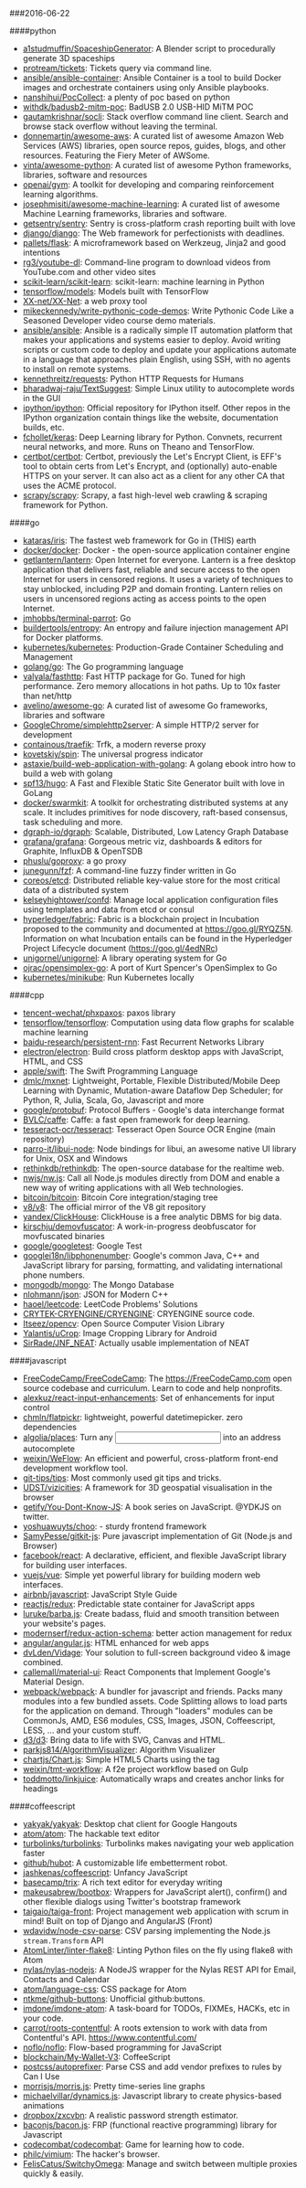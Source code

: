 ###2016-06-22

####python
* [a1studmuffin/SpaceshipGenerator](https://github.com/a1studmuffin/SpaceshipGenerator): A Blender script to procedurally generate 3D spaceships
* [protream/tickets](https://github.com/protream/tickets): Tickets query via command line.
* [ansible/ansible-container](https://github.com/ansible/ansible-container): Ansible Container is a tool to build Docker images and orchestrate containers using only Ansible playbooks.
* [nanshihui/PocCollect](https://github.com/nanshihui/PocCollect): a plenty of poc based on python
* [withdk/badusb2-mitm-poc](https://github.com/withdk/badusb2-mitm-poc): BadUSB 2.0 USB-HID MiTM POC
* [gautamkrishnar/socli](https://github.com/gautamkrishnar/socli): Stack overflow command line client. Search and browse stack overflow without leaving the terminal.
* [donnemartin/awesome-aws](https://github.com/donnemartin/awesome-aws): A curated list of awesome Amazon Web Services (AWS) libraries, open source repos, guides, blogs, and other resources. Featuring the Fiery Meter of AWSome.
* [vinta/awesome-python](https://github.com/vinta/awesome-python): A curated list of awesome Python frameworks, libraries, software and resources
* [openai/gym](https://github.com/openai/gym): A toolkit for developing and comparing reinforcement learning algorithms.
* [josephmisiti/awesome-machine-learning](https://github.com/josephmisiti/awesome-machine-learning): A curated list of awesome Machine Learning frameworks, libraries and software.
* [getsentry/sentry](https://github.com/getsentry/sentry): Sentry is cross-platform crash reporting built with love
* [django/django](https://github.com/django/django): The Web framework for perfectionists with deadlines.
* [pallets/flask](https://github.com/pallets/flask): A microframework based on Werkzeug, Jinja2 and good intentions
* [rg3/youtube-dl](https://github.com/rg3/youtube-dl): Command-line program to download videos from YouTube.com and other video sites
* [scikit-learn/scikit-learn](https://github.com/scikit-learn/scikit-learn): scikit-learn: machine learning in Python
* [tensorflow/models](https://github.com/tensorflow/models): Models built with TensorFlow
* [XX-net/XX-Net](https://github.com/XX-net/XX-Net): a web proxy tool
* [mikeckennedy/write-pythonic-code-demos](https://github.com/mikeckennedy/write-pythonic-code-demos): Write Pythonic Code Like a Seasoned Developer video course demo materials.
* [ansible/ansible](https://github.com/ansible/ansible): Ansible is a radically simple IT automation platform that makes your applications and systems easier to deploy. Avoid writing scripts or custom code to deploy and update your applications automate in a language that approaches plain English, using SSH, with no agents to install on remote systems.
* [kennethreitz/requests](https://github.com/kennethreitz/requests): Python HTTP Requests for Humans
* [bharadwaj-raju/TextSuggest](https://github.com/bharadwaj-raju/TextSuggest): Simple Linux utility to autocomplete words in the GUI
* [ipython/ipython](https://github.com/ipython/ipython): Official repository for IPython itself. Other repos in the IPython organization contain things like the website, documentation builds, etc.
* [fchollet/keras](https://github.com/fchollet/keras): Deep Learning library for Python. Convnets, recurrent neural networks, and more. Runs on Theano and TensorFlow.
* [certbot/certbot](https://github.com/certbot/certbot): Certbot, previously the Let's Encrypt Client, is EFF's tool to obtain certs from Let's Encrypt, and (optionally) auto-enable HTTPS on your server. It can also act as a client for any other CA that uses the ACME protocol.
* [scrapy/scrapy](https://github.com/scrapy/scrapy): Scrapy, a fast high-level web crawling & scraping framework for Python.

####go
* [kataras/iris](https://github.com/kataras/iris): The fastest web framework for Go in (THIS) earth
* [docker/docker](https://github.com/docker/docker): Docker - the open-source application container engine
* [getlantern/lantern](https://github.com/getlantern/lantern):  Open Internet for everyone. Lantern is a free desktop application that delivers fast, reliable and secure access to the open Internet for users in censored regions. It uses a variety of techniques to stay unblocked, including P2P and domain fronting. Lantern relies on users in uncensored regions acting as access points to the open Internet.
* [jmhobbs/terminal-parrot](https://github.com/jmhobbs/terminal-parrot): Go
* [buildertools/entropy](https://github.com/buildertools/entropy): An entropy and failure injection management API for Docker platforms.
* [kubernetes/kubernetes](https://github.com/kubernetes/kubernetes): Production-Grade Container Scheduling and Management
* [golang/go](https://github.com/golang/go): The Go programming language
* [valyala/fasthttp](https://github.com/valyala/fasthttp): Fast HTTP package for Go. Tuned for high performance. Zero memory allocations in hot paths. Up to 10x faster than net/http
* [avelino/awesome-go](https://github.com/avelino/awesome-go): A curated list of awesome Go frameworks, libraries and software
* [GoogleChrome/simplehttp2server](https://github.com/GoogleChrome/simplehttp2server): A simple HTTP/2 server for development
* [containous/traefik](https://github.com/containous/traefik): Trfk, a modern reverse proxy
* [kovetskiy/spin](https://github.com/kovetskiy/spin): The universal progress indicator
* [astaxie/build-web-application-with-golang](https://github.com/astaxie/build-web-application-with-golang): A golang ebook intro how to build a web with golang
* [spf13/hugo](https://github.com/spf13/hugo): A Fast and Flexible Static Site Generator built with love in GoLang
* [docker/swarmkit](https://github.com/docker/swarmkit): A toolkit for orchestrating distributed systems at any scale. It includes primitives for node discovery, raft-based consensus, task scheduling and more.
* [dgraph-io/dgraph](https://github.com/dgraph-io/dgraph): Scalable, Distributed, Low Latency Graph Database
* [grafana/grafana](https://github.com/grafana/grafana): Gorgeous metric viz, dashboards & editors for Graphite, InfluxDB & OpenTSDB
* [phuslu/goproxy](https://github.com/phuslu/goproxy): a go proxy
* [junegunn/fzf](https://github.com/junegunn/fzf):  A command-line fuzzy finder written in Go
* [coreos/etcd](https://github.com/coreos/etcd): Distributed reliable key-value store for the most critical data of a distributed system
* [kelseyhightower/confd](https://github.com/kelseyhightower/confd): Manage local application configuration files using templates and data from etcd or consul
* [hyperledger/fabric](https://github.com/hyperledger/fabric): Fabric is a blockchain project in Incubation proposed to the community and documented at https://goo.gl/RYQZ5N. Information on what Incubation entails can be found in the Hyperledger Project Lifecycle document (https://goo.gl/4edNRc)
* [unigornel/unigornel](https://github.com/unigornel/unigornel): A library operating system for Go
* [ojrac/opensimplex-go](https://github.com/ojrac/opensimplex-go): A port of Kurt Spencer's OpenSimplex to Go
* [kubernetes/minikube](https://github.com/kubernetes/minikube): Run Kubernetes locally

####cpp
* [tencent-wechat/phxpaxos](https://github.com/tencent-wechat/phxpaxos): paxos library
* [tensorflow/tensorflow](https://github.com/tensorflow/tensorflow): Computation using data flow graphs for scalable machine learning
* [baidu-research/persistent-rnn](https://github.com/baidu-research/persistent-rnn): Fast Recurrent Networks Library
* [electron/electron](https://github.com/electron/electron): Build cross platform desktop apps with JavaScript, HTML, and CSS
* [apple/swift](https://github.com/apple/swift): The Swift Programming Language
* [dmlc/mxnet](https://github.com/dmlc/mxnet): Lightweight, Portable, Flexible Distributed/Mobile Deep Learning with Dynamic, Mutation-aware Dataflow Dep Scheduler; for Python, R, Julia, Scala, Go, Javascript and more
* [google/protobuf](https://github.com/google/protobuf): Protocol Buffers - Google's data interchange format
* [BVLC/caffe](https://github.com/BVLC/caffe): Caffe: a fast open framework for deep learning.
* [tesseract-ocr/tesseract](https://github.com/tesseract-ocr/tesseract): Tesseract Open Source OCR Engine (main repository)
* [parro-it/libui-node](https://github.com/parro-it/libui-node): Node bindings for libui, an awesome native UI library for Unix, OSX and Windows
* [rethinkdb/rethinkdb](https://github.com/rethinkdb/rethinkdb): The open-source database for the realtime web.
* [nwjs/nw.js](https://github.com/nwjs/nw.js): Call all Node.js modules directly from DOM and enable a new way of writing applications with all Web technologies.
* [bitcoin/bitcoin](https://github.com/bitcoin/bitcoin): Bitcoin Core integration/staging tree
* [v8/v8](https://github.com/v8/v8): The official mirror of the V8 git repository
* [yandex/ClickHouse](https://github.com/yandex/ClickHouse): ClickHouse is a free analytic DBMS for big data.
* [kirschju/demovfuscator](https://github.com/kirschju/demovfuscator): A work-in-progress deobfuscator for movfuscated binaries
* [google/googletest](https://github.com/google/googletest): Google Test
* [googlei18n/libphonenumber](https://github.com/googlei18n/libphonenumber): Google's common Java, C++ and JavaScript library for parsing, formatting, and validating international phone numbers.
* [mongodb/mongo](https://github.com/mongodb/mongo): The Mongo Database
* [nlohmann/json](https://github.com/nlohmann/json): JSON for Modern C++
* [haoel/leetcode](https://github.com/haoel/leetcode): LeetCode Problems' Solutions
* [CRYTEK-CRYENGINE/CRYENGINE](https://github.com/CRYTEK-CRYENGINE/CRYENGINE): CRYENGINE source code.
* [Itseez/opencv](https://github.com/Itseez/opencv): Open Source Computer Vision Library
* [Yalantis/uCrop](https://github.com/Yalantis/uCrop): Image Cropping Library for Android
* [SirRade/JNF_NEAT](https://github.com/SirRade/JNF_NEAT): Actually usable implementation of NEAT

####javascript
* [FreeCodeCamp/FreeCodeCamp](https://github.com/FreeCodeCamp/FreeCodeCamp): The https://FreeCodeCamp.com open source codebase and curriculum. Learn to code and help nonprofits.
* [alexkuz/react-input-enhancements](https://github.com/alexkuz/react-input-enhancements): Set of enhancements for input control
* [chmln/flatpickr](https://github.com/chmln/flatpickr): lightweight, powerful datetimepicker. zero dependencies
* [algolia/places](https://github.com/algolia/places):  Turn any <input> into an address autocomplete
* [weixin/WeFlow](https://github.com/weixin/WeFlow): An efficient and powerful, cross-platform front-end development workflow tool.
* [git-tips/tips](https://github.com/git-tips/tips): Most commonly used git tips and tricks.
* [UDST/vizicities](https://github.com/UDST/vizicities): A framework for 3D geospatial visualisation in the browser
* [getify/You-Dont-Know-JS](https://github.com/getify/You-Dont-Know-JS): A book series on JavaScript. @YDKJS on twitter.
* [yoshuawuyts/choo](https://github.com/yoshuawuyts/choo):  - sturdy frontend framework
* [SamyPesse/gitkit-js](https://github.com/SamyPesse/gitkit-js): Pure javascript implementation of Git (Node.js and Browser)
* [facebook/react](https://github.com/facebook/react): A declarative, efficient, and flexible JavaScript library for building user interfaces.
* [vuejs/vue](https://github.com/vuejs/vue): Simple yet powerful library for building modern web interfaces.
* [airbnb/javascript](https://github.com/airbnb/javascript): JavaScript Style Guide
* [reactjs/redux](https://github.com/reactjs/redux): Predictable state container for JavaScript apps
* [luruke/barba.js](https://github.com/luruke/barba.js): Create badass, fluid and smooth transition between your website's pages.
* [modernserf/redux-action-schema](https://github.com/modernserf/redux-action-schema): better action management for redux
* [angular/angular.js](https://github.com/angular/angular.js): HTML enhanced for web apps
* [dvLden/Vidage](https://github.com/dvLden/Vidage): Your solution to full-screen background video & image combined.
* [callemall/material-ui](https://github.com/callemall/material-ui): React Components that Implement Google's Material Design.
* [webpack/webpack](https://github.com/webpack/webpack): A bundler for javascript and friends. Packs many modules into a few bundled assets. Code Splitting allows to load parts for the application on demand. Through "loaders" modules can be CommonJs, AMD, ES6 modules, CSS, Images, JSON, Coffeescript, LESS, ... and your custom stuff.
* [d3/d3](https://github.com/d3/d3): Bring data to life with SVG, Canvas and HTML. 
* [parkjs814/AlgorithmVisualizer](https://github.com/parkjs814/AlgorithmVisualizer): Algorithm Visualizer
* [chartjs/Chart.js](https://github.com/chartjs/Chart.js): Simple HTML5 Charts using the <canvas> tag
* [weixin/tmt-workflow](https://github.com/weixin/tmt-workflow): A f2e project workflow based on Gulp
* [toddmotto/linkjuice](https://github.com/toddmotto/linkjuice): Automatically wraps and creates anchor links for <h1-h6> headings

####coffeescript
* [yakyak/yakyak](https://github.com/yakyak/yakyak): Desktop chat client for Google Hangouts
* [atom/atom](https://github.com/atom/atom): The hackable text editor
* [turbolinks/turbolinks](https://github.com/turbolinks/turbolinks): Turbolinks makes navigating your web application faster
* [github/hubot](https://github.com/github/hubot): A customizable life embetterment robot.
* [jashkenas/coffeescript](https://github.com/jashkenas/coffeescript): Unfancy JavaScript
* [basecamp/trix](https://github.com/basecamp/trix): A rich text editor for everyday writing
* [makeusabrew/bootbox](https://github.com/makeusabrew/bootbox): Wrappers for JavaScript alert(), confirm() and other flexible dialogs using Twitter's bootstrap framework
* [taigaio/taiga-front](https://github.com/taigaio/taiga-front): Project management web application with scrum in mind! Built on top of Django and AngularJS (Front)
* [wdavidw/node-csv-parse](https://github.com/wdavidw/node-csv-parse): CSV parsing implementing the Node.js `stream.Transform` API
* [AtomLinter/linter-flake8](https://github.com/AtomLinter/linter-flake8): Linting Python files on the fly using flake8 with Atom
* [nylas/nylas-nodejs](https://github.com/nylas/nylas-nodejs): A NodeJS wrapper for the Nylas REST API for Email, Contacts and Calendar
* [atom/language-css](https://github.com/atom/language-css): CSS package for Atom
* [ntkme/github-buttons](https://github.com/ntkme/github-buttons): Unofficial github:buttons.
* [imdone/imdone-atom](https://github.com/imdone/imdone-atom): A task-board for TODOs, FIXMEs, HACKs, etc in your code.
* [carrot/roots-contentful](https://github.com/carrot/roots-contentful): A roots extension to work with data from Contentful's API. https://www.contentful.com/
* [noflo/noflo](https://github.com/noflo/noflo): Flow-based programming for JavaScript
* [blockchain/My-Wallet-V3](https://github.com/blockchain/My-Wallet-V3): CoffeeScript
* [postcss/autoprefixer](https://github.com/postcss/autoprefixer): Parse CSS and add vendor prefixes to rules by Can I Use
* [morrisjs/morris.js](https://github.com/morrisjs/morris.js): Pretty time-series line graphs
* [michaelvillar/dynamics.js](https://github.com/michaelvillar/dynamics.js): Javascript library to create physics-based animations
* [dropbox/zxcvbn](https://github.com/dropbox/zxcvbn): A realistic password strength estimator.
* [baconjs/bacon.js](https://github.com/baconjs/bacon.js): FRP (functional reactive programming) library for Javascript
* [codecombat/codecombat](https://github.com/codecombat/codecombat): Game for learning how to code.
* [philc/vimium](https://github.com/philc/vimium): The hacker's browser.
* [FelisCatus/SwitchyOmega](https://github.com/FelisCatus/SwitchyOmega): Manage and switch between multiple proxies quickly & easily.
